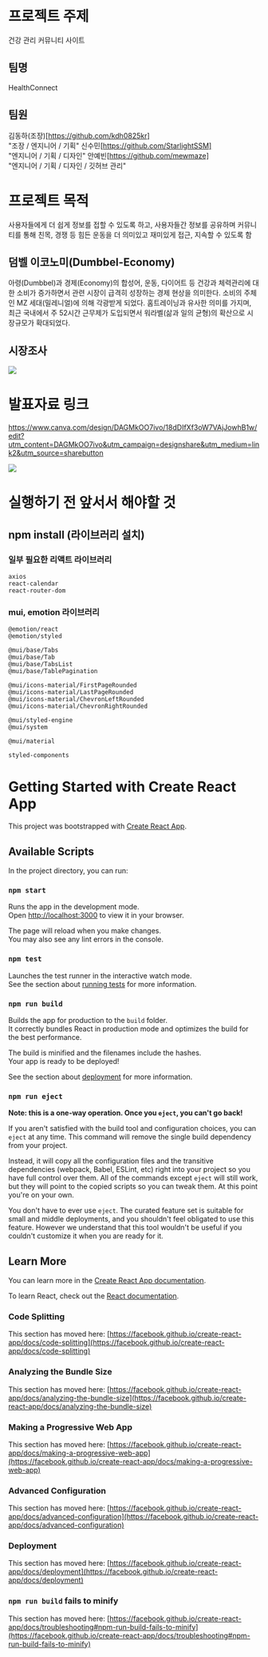 # 프로젝트 주제
건강 관리 커뮤니티 사이트

## 팀명 
HealthConnect

## 팀원
김동하(조장)[https://github.com/kdh0825kr] <br>
"조장 / 엔지니어 / 기획"
신수민[https://github.com/StarlightSSM] <br>
"엔지니어 / 기획 / 디자인"
안예빈[https://github.com/mewmaze] <br>
"엔지니어 / 기획 / 디자인 / 깃허브 관리" 

# 프로젝트 목적
사용자들에게 더 쉽게 정보를 접할 수 있도록 하고, 사용자들간 정보를 공유하며 커뮤니티를 통해 친목, 경쟁 등 힘든 운동을 더 의미있고 재미있게 접근, 지속할 수 있도록 함

## 덤벨 이코노미(Dumbbel-Economy)
 아령(Dumbbel)과 경제(Economy)의 합성어,
 운동, 다이어트 등 건강과 체력관리에 대한 소비가 증가하면서 관련 시장이 급격히 성장하는 경제 현상을 의미한다.
 소비의 주체인 MZ 세대(밀레니얼)에 의해 각광받게 되었다.
 홈트레이닝과 유사한 의미를 가지며, 최근 국내에서 주 52시간 근무제가 도입되면서 워라벨(삶과 일의 균형)의 확산으로 시장규모가 확대되었다.

## 시장조사
<img src="2.png"/>

# 발표자료 링크
https://www.canva.com/design/DAGMkOO7ivo/18dDIfXf3oW7VAjJowhB1w/edit?utm_content=DAGMkOO7ivo&utm_campaign=designshare&utm_medium=link2&utm_source=sharebutton

<img src="1.png"/><br>

# 실행하기 전 앞서서 해야할 것
## npm install (라이브러리 설치)
### 일부 필요한 리액트 라이브러리

    axios
    react-calendar
    react-router-dom

### mui, emotion 라이브러리

    @emotion/react
    @emotion/styled
    
    @mui/base/Tabs
    @mui/base/Tab
    @mui/base/TabsList
    @mui/base/TablePagination
    
    @mui/icons-material/FirstPageRounded
    @mui/icons-material/LastPageRounded
    @mui/icons-material/ChevronLeftRounded
    @mui/icons-material/ChevronRightRounded

    @mui/styled-engine
    @mui/system

    @mui/material

    styled-components

# Getting Started with Create React App

This project was bootstrapped with [Create React App](https://github.com/facebook/create-react-app).

## Available Scripts

In the project directory, you can run:

### `npm start`

Runs the app in the development mode.\
Open [http://localhost:3000](http://localhost:3000) to view it in your browser.

The page will reload when you make changes.\
You may also see any lint errors in the console.

### `npm test`

Launches the test runner in the interactive watch mode.\
See the section about [running tests](https://facebook.github.io/create-react-app/docs/running-tests) for more information.

### `npm run build`

Builds the app for production to the `build` folder.\
It correctly bundles React in production mode and optimizes the build for the best performance.

The build is minified and the filenames include the hashes.\
Your app is ready to be deployed!

See the section about [deployment](https://facebook.github.io/create-react-app/docs/deployment) for more information.

### `npm run eject`

**Note: this is a one-way operation. Once you `eject`, you can't go back!**

If you aren't satisfied with the build tool and configuration choices, you can `eject` at any time. This command will remove the single build dependency from your project.

Instead, it will copy all the configuration files and the transitive dependencies (webpack, Babel, ESLint, etc) right into your project so you have full control over them. All of the commands except `eject` will still work, but they will point to the copied scripts so you can tweak them. At this point you're on your own.

You don't have to ever use `eject`. The curated feature set is suitable for small and middle deployments, and you shouldn't feel obligated to use this feature. However we understand that this tool wouldn't be useful if you couldn't customize it when you are ready for it.

## Learn More

You can learn more in the [Create React App documentation](https://facebook.github.io/create-react-app/docs/getting-started).

To learn React, check out the [React documentation](https://reactjs.org/).

### Code Splitting

This section has moved here: [https://facebook.github.io/create-react-app/docs/code-splitting](https://facebook.github.io/create-react-app/docs/code-splitting)

### Analyzing the Bundle Size

This section has moved here: [https://facebook.github.io/create-react-app/docs/analyzing-the-bundle-size](https://facebook.github.io/create-react-app/docs/analyzing-the-bundle-size)

### Making a Progressive Web App

This section has moved here: [https://facebook.github.io/create-react-app/docs/making-a-progressive-web-app](https://facebook.github.io/create-react-app/docs/making-a-progressive-web-app)

### Advanced Configuration

This section has moved here: [https://facebook.github.io/create-react-app/docs/advanced-configuration](https://facebook.github.io/create-react-app/docs/advanced-configuration)

### Deployment

This section has moved here: [https://facebook.github.io/create-react-app/docs/deployment](https://facebook.github.io/create-react-app/docs/deployment)

### `npm run build` fails to minify

This section has moved here: [https://facebook.github.io/create-react-app/docs/troubleshooting#npm-run-build-fails-to-minify](https://facebook.github.io/create-react-app/docs/troubleshooting#npm-run-build-fails-to-minify)
